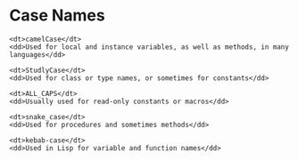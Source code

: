 
# Case Names

<dl>

    <dt>camelCase</dt>
    <dd>Used for local and instance variables, as well as methods, in many languages</dd>

    <dt>StudlyCase</dt>
    <dd>Used for class or type names, or sometimes for constants</dd>

    <dt>ALL_CAPS</dt>
    <dd>Usually used for read-only constants or macros</dd>

    <dt>snake_case</dt>
    <dd>Used for procedures and sometimes methods</dd>

    <dt>kebab-case</dt>
    <dd>Used in Lisp for variable and function names</dd>

</dl>


